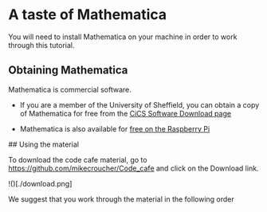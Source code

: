# A taste of Mathematica

You will need to install Mathematica on your machine in order to work through this tutorial.

## Obtaining Mathematica

Mathematica is commercial software.

* If you are a member of the University of Sheffield, you can obtain a copy of Mathematica for free from the [CiCS Software Download page](https://www.sheffield.ac.uk/cics/software/available)

* Mathematica is also available for [free on the Raspberry Pi](https://www.wolfram.com/raspberry-pi/)

## Using the material

To download the code cafe material, go to https://github.com/mikecroucher/Code_cafe and click on the Download link.

!()[./download.png]

We suggest that you work through the material in the following order
